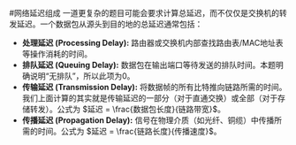 #网络延迟组成 
一道更复杂的题目可能会要求计算总延迟，而不仅仅是交换机的转发延迟。一个数据包从源头到目的地的总延迟通常包括：

*   **处理延迟 (Processing Delay):** 路由器或交换机内部查找路由表/MAC地址表等操作消耗的时间。
*   **排队延迟 (Queuing Delay):** 数据包在输出端口等待发送的排队时间。本题明确说明“无排队”，所以此项为0。
*   **传输延迟 (Transmission Delay):** 将数据帧的所有比特推向链路所需的时间。我们上面计算的其实就是传输延迟的一部分（对于直通交换）或全部（对于存储转发）。公式为 $延迟 = \frac{数据包长度}{链路带宽}$。
*   **传播延迟 (Propagation Delay):** 信号在物理介质（如光纤、铜缆）中传播所需的时间。公式为 $延迟 = \frac{链路长度}{传播速度}$。
